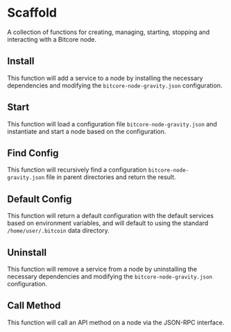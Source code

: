 # Scaffold
A collection of functions for creating, managing, starting, stopping and interacting with a Bitcore node.

## Install
This function will add a service to a node by installing the necessary dependencies and modifying the `bitcore-node-gravity.json` configuration.

## Start
This function will load a configuration file `bitcore-node-gravity.json` and instantiate and start a node based on the configuration.

## Find Config
This function will recursively find a configuration `bitcore-node-gravity.json` file in parent directories and return the result.

## Default Config
This function will return a default configuration with the default services based on environment variables, and will default to using the standard `/home/user/.bitcoin` data directory.

## Uninstall
This function will remove a service from a node by uninstalling the necessary dependencies and modifying the `bitcore-node-gravity.json` configuration.

## Call Method
This function will call an API method on a node via the JSON-RPC interface.
